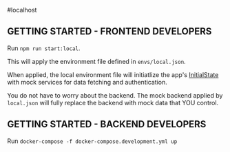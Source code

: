 #localhost

## GETTING STARTED - FRONTEND DEVELOPERS
Run `npm run start:local`. 

This will apply the environment file defined in `envs/local.json`.

When applied, the local environment file will initiatlize the app's [InitialState](https://github.com/alo9507/localhost-rn/blob/master/src/store/InitialState.js) with mock services for data fetching and authentication.

You do not have to worry about the backend. The mock backend applied by `local.json` will fully replace the backend with mock data that YOU control.

## GETTING STARTED - BACKEND DEVELOPERS

Run `docker-compose -f docker-compose.development.yml up`